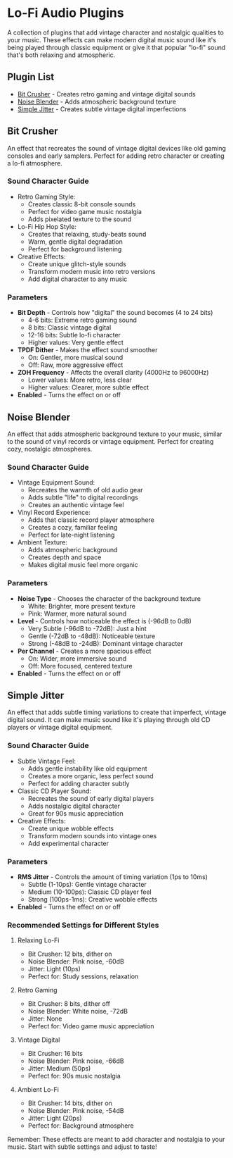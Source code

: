 # Lo-Fi Audio Plugins

A collection of plugins that add vintage character and nostalgic qualities to your music. These effects can make modern digital music sound like it's being played through classic equipment or give it that popular "lo-fi" sound that's both relaxing and atmospheric.

## Plugin List

- [Bit Crusher](#bit-crusher) - Creates retro gaming and vintage digital sounds
- [Noise Blender](#noise-blender) - Adds atmospheric background texture
- [Simple Jitter](#simple-jitter) - Creates subtle vintage digital imperfections

## Bit Crusher

An effect that recreates the sound of vintage digital devices like old gaming consoles and early samplers. Perfect for adding retro character or creating a lo-fi atmosphere.

### Sound Character Guide
- Retro Gaming Style:
  - Creates classic 8-bit console sounds
  - Perfect for video game music nostalgia
  - Adds pixelated texture to the sound
- Lo-Fi Hip Hop Style:
  - Creates that relaxing, study-beats sound
  - Warm, gentle digital degradation
  - Perfect for background listening
- Creative Effects:
  - Create unique glitch-style sounds
  - Transform modern music into retro versions
  - Add digital character to any music

### Parameters
- **Bit Depth** - Controls how "digital" the sound becomes (4 to 24 bits)
  - 4-6 bits: Extreme retro gaming sound
  - 8 bits: Classic vintage digital
  - 12-16 bits: Subtle lo-fi character
  - Higher values: Very gentle effect
- **TPDF Dither** - Makes the effect sound smoother
  - On: Gentler, more musical sound
  - Off: Raw, more aggressive effect
- **ZOH Frequency** - Affects the overall clarity (4000Hz to 96000Hz)
  - Lower values: More retro, less clear
  - Higher values: Clearer, more subtle effect
- **Enabled** - Turns the effect on or off

## Noise Blender

An effect that adds atmospheric background texture to your music, similar to the sound of vinyl records or vintage equipment. Perfect for creating cozy, nostalgic atmospheres.

### Sound Character Guide
- Vintage Equipment Sound:
  - Recreates the warmth of old audio gear
  - Adds subtle "life" to digital recordings
  - Creates an authentic vintage feel
- Vinyl Record Experience:
  - Adds that classic record player atmosphere
  - Creates a cozy, familiar feeling
  - Perfect for late-night listening
- Ambient Texture:
  - Adds atmospheric background
  - Creates depth and space
  - Makes digital music feel more organic

### Parameters
- **Noise Type** - Chooses the character of the background texture
  - White: Brighter, more present texture
  - Pink: Warmer, more natural sound
- **Level** - Controls how noticeable the effect is (-96dB to 0dB)
  - Very Subtle (-96dB to -72dB): Just a hint
  - Gentle (-72dB to -48dB): Noticeable texture
  - Strong (-48dB to -24dB): Dominant vintage character
- **Per Channel** - Creates a more spacious effect
  - On: Wider, more immersive sound
  - Off: More focused, centered texture
- **Enabled** - Turns the effect on or off

## Simple Jitter

An effect that adds subtle timing variations to create that imperfect, vintage digital sound. It can make music sound like it's playing through old CD players or vintage digital equipment.

### Sound Character Guide
- Subtle Vintage Feel:
  - Adds gentle instability like old equipment
  - Creates a more organic, less perfect sound
  - Perfect for adding character subtly
- Classic CD Player Sound:
  - Recreates the sound of early digital players
  - Adds nostalgic digital character
  - Great for 90s music appreciation
- Creative Effects:
  - Create unique wobble effects
  - Transform modern sounds into vintage ones
  - Add experimental character

### Parameters
- **RMS Jitter** - Controls the amount of timing variation (1ps to 10ms)
  - Subtle (1-10ps): Gentle vintage character
  - Medium (10-100ps): Classic CD player feel
  - Strong (100ps-1ms): Creative wobble effects
- **Enabled** - Turns the effect on or off

### Recommended Settings for Different Styles

1. Relaxing Lo-Fi
   - Bit Crusher: 12 bits, dither on
   - Noise Blender: Pink noise, -60dB
   - Jitter: Light (10ps)
   - Perfect for: Study sessions, relaxation

2. Retro Gaming
   - Bit Crusher: 8 bits, dither off
   - Noise Blender: White noise, -72dB
   - Jitter: None
   - Perfect for: Video game music appreciation

3. Vintage Digital
   - Bit Crusher: 16 bits
   - Noise Blender: Pink noise, -66dB
   - Jitter: Medium (50ps)
   - Perfect for: 90s music nostalgia

4. Ambient Lo-Fi
   - Bit Crusher: 14 bits, dither on
   - Noise Blender: Pink noise, -54dB
   - Jitter: Light (20ps)
   - Perfect for: Background atmosphere

Remember: These effects are meant to add character and nostalgia to your music. Start with subtle settings and adjust to taste!
